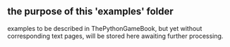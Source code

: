 ## the purpose of this 'examples' folder

examples to be described in ThePythonGameBook, but yet without corresponding text pages, will be stored here awaiting further processing.
